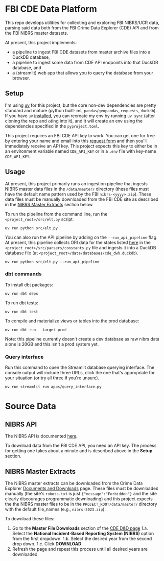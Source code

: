 # FBI CDE Data Platform

This repo develops utilities for collecting and exploring FBI NIBRS/UCR data, parsing said data both from the FBI Crime Data Explorer (CDE) API and from the FBI NIBRS master datasets.

At present, this project implements:
* a pipeline to ingest FBI CDE datasets from master archive files into a DuckDB database,
* a pipeline to ingest some data from CDE API endpoints into that DuckDB database, and
* a (streamlit) web app that allows you to query the database from your browser.

## Setup

I'm using [uv](https://docs.astral.sh/uv/) for this project, but the core non-dev dependencies are pretty standard and mature (python built-ins, `pandas`/`geopandas`, `requests`, `duckdb`). If you have `uv` [installed](https://docs.astral.sh/uv/getting-started/installation/#standalone-installer), you can recreate my env by running `uv sync` (after cloning the repo and `cd`ing into it), and it will create an env using the dependencies specified in the `pyproject.toml`.

This project requires an FBI CDE API key to work. You can get one for free by entering your name and email into this [request form](https://api.data.gov/signup/) and then you'll immediately receive an API key. This project expects this key to either be in an environment variable named `CDE_API_KEY` or in a `.env` file with key-name `CDE_API_KEY`.

## Usage

At present, this project primarily runs an ingestion pipeline that ingests NIBRS master data files in the `/data/master/` directory (these files must have the default name pattern used by the FBI `nibrs-<yyyy>.zip`). These data files must be manually downloaded from the FBI CDE site as described in the [NIBRS Master Extracts](#nibrs-master-extracts) section below.


To run the pipeline from the command line, run the `<project_root>/src/elt.py` script.

```console
uv run python src/elt.py
```

You can also run the API pipeline by adding on the `--run_api_pipeline` flag. At present, this pipeline collects ORI data for the states listed [here](https://github.com/MattTriano/fbi_cde_data/blob/cd21ad0c24124adb874515a5bdf94a3c133c535e/src/parsers/constants.py#L1) in the `<project_root>/src/parsers/constants.py` file and ingests it into a DuckDB database file (at `<project_root>/data/databases/cde_dwh.duckdb`).

```console
uv run python src/elt.py --run_api_pipeline
```

### dbt commands

To install dbt packages:
```console
uv run dbt deps
```

To run dbt tests:
```console
uv run dbt test
```

To compile and materialize views or tables into the prod database:
```console
uv run dbt run --target prod
```
Note: this pipeline currently doesn't create a dev database as raw nibrs data alone is 20GB and this isn't a prod system yet.

### Query interface

Run this command to open the Streamlit database querying interface. The console output will include three URLs, click the one that's appropriate for your situation (or try all three if you're unsure).

```console
uv run streamlit run apps/query_interface.py
```

# Source Data

## NIBRS API

The NIBRS API is documented [here](https://cde.ucr.cjis.gov/LATEST/webapp/#/pages/docApi).

To download data from the FBI CDE API, you need an API key. The process for getting one takes about a minute and is described above in the **Setup** section.

## NIBRS Master Extracts

The NIBRS master extracts can be downloaded from the Crime Data Explorer [Documents and Downloads](https://cde.ucr.cjis.gov/LATEST/webapp/#) page. These files must be downloaded manually (the site's `robots.txt` is just `{"message":"Forbidden"}` and the site clearly discourages programmatic downloading) and this project expects the the NIBRS master files to be in the `PROJECT_ROOT/data/master/` directory with the default file_names (e.g., `nibrs-2023.zip`).

To download these files:
1. Go to the **Master File Downloads** section of the [CDE D&D  page](https://cde.ucr.cjis.gov/LATEST/webapp/#)
    1.a. Select the **National Incident-Based Reporting System (NIBRS)** option from the first dropdown.
    1.b. Select the desired year from the second drop down.
    1.c. Click **DOWNLOAD**.
2. Refresh the page and repeat this process until all desired years are downloaded.